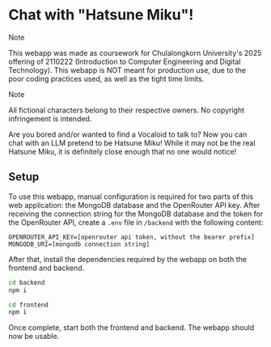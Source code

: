 # Chat with "Hatsune Miku"!

> [!NOTE]
> This webapp was made as coursework for Chulalongkorn University's 2025 offering of 2110222 (Introduction to Computer Engineering and Digital Technology).
> This webapp is NOT meant for production use, due to the poor coding practices used, as well as the tight time limits.

> [!NOTE]
> All fictional characters belong to their respective owners. No copyright infringement is intended.

Are you bored and/or wanted to find a Vocaloid to talk to? 
Now you can chat with an LLM pretend to be Hatsune Miku! 
While it may not be the real Hatsune Miku, it is definitely close enough that no one would notice! 

## Setup
To use this webapp, manual configuration is required for two parts of this web application: the MongoDB database and the OpenRouter API key.
After receiving the connection string for the MongoDB database and the token for the OpenRouter API, create a `.env` file in `/backend` with the following content:
```
OPENROUTER_API_KEY=[openrouter api token, without the bearer prefix]
MONGODB_URI=[mongodb connection string]
```

After that, install the dependencies required by the webapp on both the frontend and backend.

```bash
cd backend
npm i
```

```bash
cd frontend
npm i
```

Once complete, start both the frontend and backend. The webapp should now be usable.
